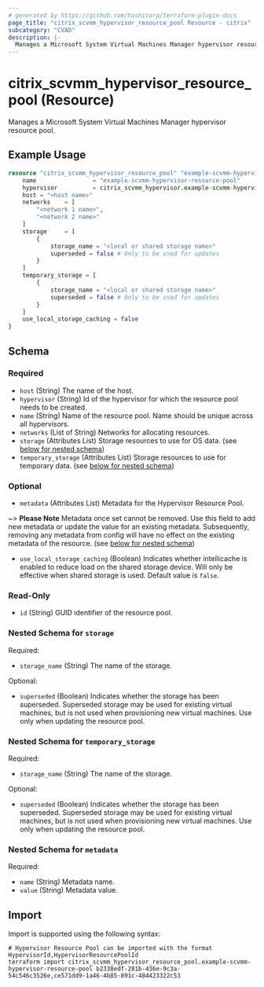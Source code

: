 ```yaml
---
# generated by https://github.com/hashicorp/terraform-plugin-docs
page_title: "citrix_scvmm_hypervisor_resource_pool Resource - citrix"
subcategory: "CVAD"
description: |-
  Manages a Microsoft System Virtual Machines Manager hypervisor resource pool.
---
```


# citrix_scvmm_hypervisor_resource_pool (Resource)

Manages a Microsoft System Virtual Machines Manager hypervisor resource pool.

## Example Usage

```terraform
resource "citrix_scvmm_hypervisor_resource_pool" "example-scvmm-hypervisor-resource-pool" {
    name                = "example-scvmm-hypervisor-resource-pool"
    hypervisor          = citrix_scvmm_hypervisor.example-scvmm-hypervisor.id
    host = "<host name>"
    networks    = [
        "<network 1 name>",
        "<network 2 name>"
    ]
    storage     = [
        {
            storage_name = "<local or shared storage name>"
            superseded = false # Only to be used for updates
        }
    ]
    temporary_storage = [
        {
            storage_name = "<local or shared storage name>"
            superseded = false # Only to be used for updates
        }
    ]
    use_local_storage_caching = false
}
```

<!-- schema generated by tfplugindocs -->
## Schema

### Required

- `host` (String) The name of the host.
- `hypervisor` (String) Id of the hypervisor for which the resource pool needs to be created.
- `name` (String) Name of the resource pool. Name should be unique across all hypervisors.
- `networks` (List of String) Networks for allocating resources.
- `storage` (Attributes List) Storage resources to use for OS data. (see [below for nested schema](#nestedatt--storage))
- `temporary_storage` (Attributes List) Storage resources to use for temporary data. (see [below for nested schema](#nestedatt--temporary_storage))

### Optional

- `metadata` (Attributes List) Metadata for the Hypervisor Resource Pool.

~> **Please Note** Metadata once set cannot be removed. Use this field to add new metadata or update the value for an existing metadata. Subsequently, removing any metadata from config will have no effect on the existing metadata of the resource. (see [below for nested schema](#nestedatt--metadata))
- `use_local_storage_caching` (Boolean) Indicates whether intellicache is enabled to reduce load on the shared storage device. Will only be effective when shared storage is used. Default value is `false`.

### Read-Only

- `id` (String) GUID identifier of the resource pool.

<a id="nestedatt--storage"></a>
### Nested Schema for `storage`

Required:

- `storage_name` (String) The name of the storage.

Optional:

- `superseded` (Boolean) Indicates whether the storage has been superseded. Superseded storage may be used for existing virtual machines, but is not used when provisioning new virtual machines. Use only when updating the resource pool.


<a id="nestedatt--temporary_storage"></a>
### Nested Schema for `temporary_storage`

Required:

- `storage_name` (String) The name of the storage.

Optional:

- `superseded` (Boolean) Indicates whether the storage has been superseded. Superseded storage may be used for existing virtual machines, but is not used when provisioning new virtual machines. Use only when updating the resource pool.


<a id="nestedatt--metadata"></a>
### Nested Schema for `metadata`

Required:

- `name` (String) Metadata name.
- `value` (String) Metadata value.

## Import

Import is supported using the following syntax:

```shell
# Hypervisor Resource Pool can be imported with the format HypervisorId,HypervisorResourcePoolId
terraform import citrix_scvmm_hypervisor_resource_pool.example-scvmm-hypervisor-resource-pool b2338edf-281b-436e-9c3a-54c546c3526e,ce571dd9-1a46-4b85-891c-484423322c53
```